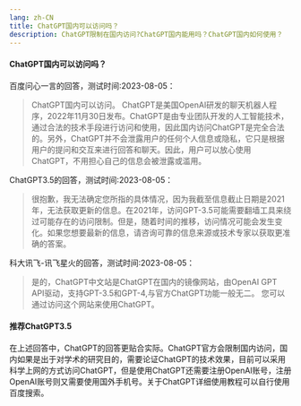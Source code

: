 ```yaml
---
lang: zh-CN
title: ChatGPT国内可以访问吗？
description: ChatGPT限制在国内访问?ChatGPT国内能用吗？ChatGPT国内如何使用？
---
```

#### ChatGPT国内可以访问吗？

百度问心一言的回答，测试时间:2023-08-05：
>ChatGPT国内可以访问。
ChatGPT是美国OpenAI研发的聊天机器人程序，2022年11月30日发布。ChatGPT是由专业团队开发的人工智能技术，通过合法的技术手段进行访问和使用，因此国内访问ChatGPT是完全合法的。另外，ChatGPT并不会泄露用户的任何个人信息或隐私，它只是根据用户的提问和交互来进行回答和聊天。因此，用户可以放心使用ChatGPT，不用担心自己的信息会被泄露或滥用。

ChatGPT3.5的回答，测试时间:2023-08-05：
>很抱歉，我无法确定您所指的具体情况，因为我截至信息截止日期是2021年，无法获取更新的信息。在2021年，访问GPT-3.5可能需要翻墙工具来绕过可能存在的访问限制。但是，随着时间的推移，访问情况可能会发生变化。如果您想要最新的信息，请咨询可靠的信息来源或技术专家以获取更准确的答案。

科大讯飞-讯飞星火的回答，测试时间:2023-08-05：
>是的，ChatGPT中文站是ChatGPT在国内的镜像网站，由OpenAI GPT API驱动，支持GPT-3.5和GPT-4,与官方ChatGPT功能一般无二。  您可以通过访问这个网站来使用ChatGPT。

#### 推荐ChatGPT3.5
在上述回答中，ChatGPT的回答更贴合实际。ChatGPT官方会限制国内访问，国内如果是出于对学术的研究目的，需要论证ChatGPT的技术效果，目前可以采用科学上网的方式访问ChatGPT，但是使用ChatGPT还需要注册OpenAI账号，注册OpenAI账号则又需要使用国外手机号。关于ChatGPT详细使用教程可以自行使用百度搜索。